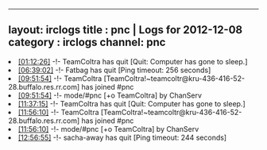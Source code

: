 
---
layout: irclogs
title : pnc | Logs for 2012-12-08
category : irclogs
channel: pnc
---
<li class="logitem"><a href="#01:12:26" name="01:12:26" class="time">[01:12:26]</a> -!- <span class="quit">TeamColtra</span> has quit [Quit: Computer has gone to sleep.] </li>
<li class="logitem"><a href="#06:39:02" name="06:39:02" class="time">[06:39:02]</a> -!- <span class="quit">Fatbag</span> has quit [Ping timeout: 256 seconds] </li>
<li class="logitem"><a href="#09:51:54" name="09:51:54" class="time">[09:51:54]</a> -!- <span class="join">TeamColtra</span> [TeamColtra!~teamcoltr@kru-436-416-52-28.buffalo.res.rr.com] has joined #pnc </li>
<li class="logitem"><a href="#09:51:54" name="09:51:54" class="time">[09:51:54]</a> -!- mode/<span class="mode">#pnc</span> [+o TeamColtra] by ChanServ </li>
<li class="logitem"><a href="#11:37:15" name="11:37:15" class="time">[11:37:15]</a> -!- <span class="quit">TeamColtra</span> has quit [Quit: Computer has gone to sleep.] </li>
<li class="logitem"><a href="#11:56:10" name="11:56:10" class="time">[11:56:10]</a> -!- <span class="join">TeamColtra</span> [TeamColtra!~teamcoltr@kru-436-416-52-28.buffalo.res.rr.com] has joined #pnc </li>
<li class="logitem"><a href="#11:56:10" name="11:56:10" class="time">[11:56:10]</a> -!- mode/<span class="mode">#pnc</span> [+o TeamColtra] by ChanServ </li>
<li class="logitem"><a href="#12:56:55" name="12:56:55" class="time">[12:56:55]</a> -!- <span class="quit">sacha-away</span> has quit [Ping timeout: 244 seconds] </li>


